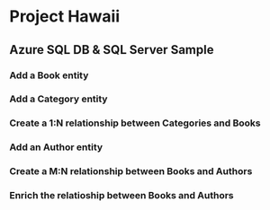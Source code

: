 # Project Hawaii

## Azure SQL DB & SQL Server Sample

### Add a Book entity

### Add a Category entity

### Create a 1:N relationship between Categories and Books

### Add an Author entity

### Create a M:N relationship between Books and Authors

### Enrich the relatioship between Books and Authors
